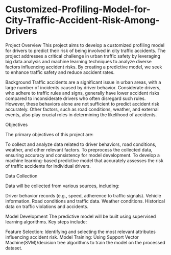 # Customized-Profiling-Model-for-City-Traffic-Accident-Risk-Among-Drivers

Project Overview
This project aims to develop a customized profiling model for drivers to predict their risk of being involved in city traffic accidents. The project addresses a critical challenge in urban traffic safety by leveraging big data analysis and machine learning techniques to analyze diverse factors influencing accident risks. By creating a predictive model, we seek to enhance traffic safety and reduce accident rates.

Background
Traffic accidents are a significant issue in urban areas, with a large number of incidents caused by driver behavior. Considerate drivers, who adhere to traffic rules and signs, generally have lower accident risks compared to inconsiderate drivers who often disregard such rules. However, these behaviors alone are not sufficient to predict accident risk accurately. Other factors, such as road conditions, weather, and external events, also play crucial roles in determining the likelihood of accidents.

Objectives

The primary objectives of this project are:

To collect and analyze data related to driver behaviors, road conditions, weather, and other relevant factors.
To preprocess the collected data, ensuring accuracy and consistency for model development.
To develop a machine learning-based predictive model that accurately assesses the risk of traffic accidents for individual drivers.


Data Collection

Data will be collected from various sources, including:

Driver behavior records (e.g., speed, adherence to traffic signals).
Vehicle information.
Road conditions and traffic data.
Weather conditions.
Historical data on traffic violations and accidents.

Model Development
The predictive model will be built using supervised learning algorithms. Key steps include:

Feature Selection: Identifying and selecting the most relevant attributes influencing accident risk.
Model Training: Using Support Vector Machine(SVM)/decision tree algorithms to train the model on the processed dataset.


